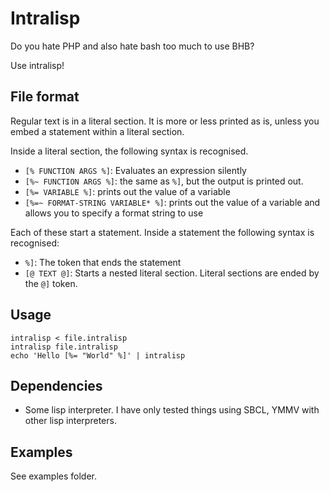 # Intralisp

Do you hate PHP and also hate bash too much to use BHB?

Use intralisp!

## File format

Regular text is in a literal section. It is more or less printed as is, unless you embed a statement within a literal section.

Inside a literal section, the following syntax is recognised.

* `[% FUNCTION ARGS %]`: Evaluates an expression silently
* `[%~ FUNCTION ARGS %]`: the same as `%]`, but the output is printed out.
* `[%= VARIABLE %]`: prints out the value of a variable
* `[%=~ FORMAT-STRING VARIABLE* %]`: prints out the value of a variable and allows you to specify a format string to use

Each of these start a statement.
Inside a statement the following syntax is recognised:

* `%]`: The token that ends the statement
* `[@ TEXT @]`: Starts a nested literal section.
Literal sections are ended by the `@]` token.

## Usage 

```shell
intralisp < file.intralisp
intralisp file.intralisp
echo 'Hello [%= "World" %]' | intralisp
```

## Dependencies

* Some lisp interpreter.
I have only tested things using SBCL, YMMV with other lisp interpreters.

## Examples

See examples folder.
